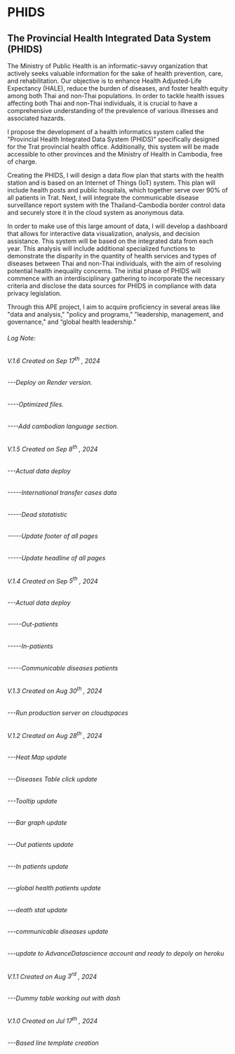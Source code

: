 # PHIDS

## The Provincial Health Integrated Data System (PHIDS)

The Ministry of Public Health is an informatic-savvy organization that actively seeks valuable information for the sake of health prevention, care, and rehabilitation. Our objective is to enhance Health Adjusted-Life Expectancy (HALE), reduce the burden of diseases, and foster health equity among both Thai and non-Thai populations. In order to tackle health issues affecting both Thai and non-Thai individuals, it is crucial to have a comprehensive understanding of the prevalence of various illnesses and associated hazards.

I propose the development of a health informatics system called the "Provincial Health Integrated Data System (PHIDS)" specifically designed for the Trat provincial health office. Additionally, this system will be made accessible to other provinces and the Ministry of Health in Cambodia, free of charge.

Creating the PHIDS, I will design a data flow plan that starts with the health station and is based on an Internet of Things (IoT) system. This plan will include health posts and public hospitals, which together serve over 90% of all patients in Trat. Next, I will integrate the communicable disease surveillance report system with the Thailand-Cambodia border control data and securely store it in the cloud system as anonymous data.

In order to make use of this large amount of data, I will develop a dashboard that allows for interactive data visualization, analysis, and decision assistance. This system will be based on the integrated data from each year. This analysis will include additional specialized functions to demonstrate the disparity in the quantity of health services and types of diseases between Thai and non-Thai individuals, with the aim of resolving potential health inequality concerns. The initial phase of PHIDS will commence with an interdisciplinary gathering to incorporate the necessary criteria and disclose the data sources for PHIDS in compliance with data privacy legislation.

Through this APE project, I aim to acquire proficiency in several areas like "data and analysis," "policy and programs," "leadership, management, and governance," and “global health leadership.”

###### Log Note:
###### V.1.6 Created on Sep $17^{th}$ , 2024
###### ---Deploy on Render version.
###### ----Optimized files.
###### ----Add cambodian language section.

###### V.1.5 Created on Sep $8^{th}$ , 2024
###### ---Actual data deploy
###### -----International transfer cases data
###### -----Dead statatistic
###### -----Update footer of all pages
###### -----Update headline of all pages

###### V.1.4 Created on Sep $5^{th}$ , 2024
###### ---Actual data deploy
###### -----Out-patients
###### -----In-patients
###### -----Communicable diseases patients

###### V.1.3 Created on Aug $30^{th}$ , 2024
###### ---Run production server on cloudspaces 

###### V.1.2 Created on Aug $28^{th}$ , 2024
###### ---Heat Map update 
###### ---Diseases Table click update 
###### ---Tooltip update 
###### ---Bar graph update 
###### ---Out patients update 
###### ---In patients update 
###### ---global health patients update 
###### ---death stat update 
###### ---communicable diseases update
###### ---update to AdvanceDatascience account and ready to depoly on heroku

###### V.1.1 Created on Aug $3^{rd}$ , 2024 
###### ---Dummy table working out with dash

###### V.1.0 Created on Jul $17^{th}$ , 2024
###### ---Based line template creation


